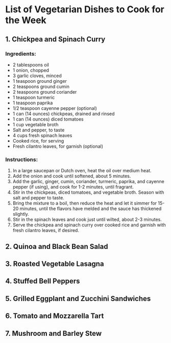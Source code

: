 # List of Vegetarian Dishes to Cook for the Week

## 1. Chickpea and Spinach Curry

### Ingredients:
- 2 tablespoons oil
- 1 onion, chopped
- 3 garlic cloves, minced
- 1 teaspoon ground ginger
- 2 teaspoons ground cumin
- 2 teaspoons ground coriander
- 1 teaspoon turmeric
- 1 teaspoon paprika
- 1/2 teaspoon cayenne pepper (optional)
- 1 can (14 ounces) chickpeas, drained and rinsed
- 1 can (14 ounces) diced tomatoes
- 1 cup vegetable broth
- Salt and pepper, to taste
- 4 cups fresh spinach leaves
- Cooked rice, for serving
- Fresh cilantro leaves, for garnish (optional)

### Instructions:
1. In a large saucepan or Dutch oven, heat the oil over medium heat.
2. Add the onion and cook until softened, about 5 minutes.
3. Add the garlic, ginger, cumin, coriander, turmeric, paprika, and cayenne pepper (if using), and cook for 1-2 minutes, until fragrant.
4. Stir in the chickpeas, diced tomatoes, and vegetable broth. Season with salt and pepper to taste.
5. Bring the mixture to a boil, then reduce the heat and let it simmer for 15-20 minutes, until the flavors have melded and the sauce has thickened slightly.
6. Stir in the spinach leaves and cook just until wilted, about 2-3 minutes.
7. Serve the chickpea and spinach curry over cooked rice and garnish with fresh cilantro leaves, if desired.

## 2. Quinoa and Black Bean Salad
## 3. Roasted Vegetable Lasagna
## 4. Stuffed Bell Peppers
## 5. Grilled Eggplant and Zucchini Sandwiches
## 6. Tomato and Mozzarella Tart
## 7. Mushroom and Barley Stew
